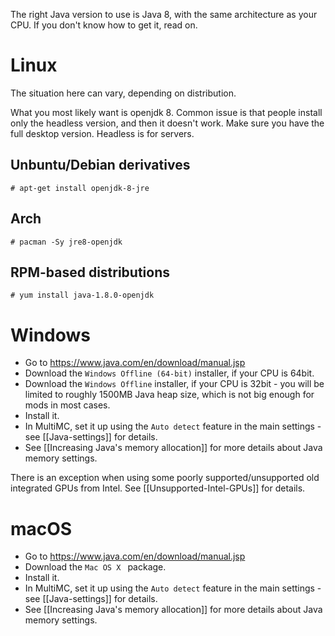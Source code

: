 The right Java version to use is Java 8, with the same architecture as your CPU.
If you don't know how to get it, read on.

# Linux

The situation here can vary, depending on distribution.

What you most likely want is openjdk 8. Common issue is that people install only the headless version, and then it doesn't work. Make sure you have the full desktop version. Headless is for servers.

## Unbuntu/Debian derivatives
```
# apt-get install openjdk-8-jre
```

## Arch
```
# pacman -Sy jre8-openjdk
```

## RPM-based distributions
```
# yum install java-1.8.0-openjdk
```


# Windows

* Go to https://www.java.com/en/download/manual.jsp
* Download the `Windows Offline (64-bit)` installer, if your CPU is 64bit.
* Download the `Windows Offline` installer, if your CPU is 32bit - you will be limited to roughly 1500MB Java heap size, which is not big enough for mods in most cases.
* Install it.
* In MultiMC, set it up using the `Auto detect` feature in the main settings - see [[Java-settings]] for details.
* See [[Increasing Java's memory allocation]] for more details about Java memory settings.

There is an exception when using some poorly supported/unsupported old integrated GPUs from Intel. See [[Unsupported-Intel-GPUs]] for details.

# macOS
* Go to https://www.java.com/en/download/manual.jsp
* Download the `Mac OS X ` package.
* Install it.
* In MultiMC, set it up using the `Auto detect` feature in the main settings - see [[Java-settings]] for details.
* See [[Increasing Java's memory allocation]] for more details about Java memory settings.
